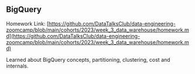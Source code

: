 ## BigQuery

Homework Link: [https://github.com/DataTalksClub/data-engineering-zoomcamp/blob/main/cohorts/2023/week_3_data_warehouse/homework.md](https://github.com/DataTalksClub/data-engineering-zoomcamp/blob/main/cohorts/2023/week_3_data_warehouse/homework.md)

Learned about BigQuery concepts, partitioning, clustering, cost and internals.